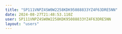 ```yaml
---
title: "SP111VNPZ4SW0W2258KDK95088833YZ4F63DRE5NN"
date: 2024-08-27T21:48:53.110Z
user: SP111VNPZ4SW0W2258KDK95088833YZ4F63DRE5NN
layout: "users"
---
```

    